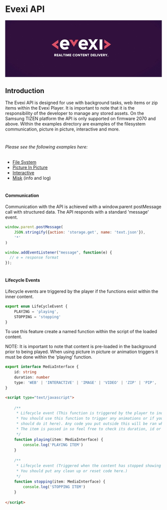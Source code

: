 # Evexi API
![Logo](./logo.jpg)

## Introduction

The Evexi API is designed for use with background tasks, web items or zip items within the Evexi Player. It is important to note that it is the 
responsibility of the developer to manage any stored assets. On the Samsung TIZEN platform the API is only supported on firmware 2070 and above. Within the examples directory are examples of the filesystem communication, picture in picture, interactive and more.

#

###### Please see the following examples here:
* [File System](examples/fileSystem/index.md)
* [Picture In Picture](examples/pip/index.md)
* [Interactive](examples/interactive/index.md)
* [Misk](examples/misk/index.md) (info and log)

#

#### Communication

Communication with the API is achieved with a window.parent postMessage call with structured data. The API responds with a standard 'message' event.

````javascript
window.parent.postMessage(
    JSON.stringify({action: 'storage.get', name: 'text.json'}), 
    '*'
)
````

````javascript
window.addEventListener("message", function(e) {
  // e = response format
});
````

#


#### Lifecycle Events

Lifecycle events are triggered by the player if the functions exist within the inner content.

`````typescript
export enum LifeCycleEvent {
    PLAYING = 'playing',
    STOPPING = 'stopping'
}
`````

To use this feature create a named function within the script of the loaded content.

NOTE: It is important to note that content is pre-loaded in the background prior to being played. 
When using picture in picture or animation triggers it must be done within the ‘playing’ function.


````typescript
export interface MediaInterface {
    id: string
    duration: number
    type: 'WEB' | 'INTERACTIVE' | 'IMAGE' | 'VIDEO' | 'ZIP' | 'PIP',
}
````

````html
<script type="text/javascript">
    
    /**
     * Lifecycle event (This function is triggered by the player to indicate the content is visible on the display.
     * You should use this function to trigger any animations or if your showing a picture in picture feed you
     * should do it here). Any code you put outside this will be ran when the content is loaded and before its displayed.
     * The item is passed in so feel free to check its duration, id or anything else required.
     */
    function playing(item: MediaInterface) {
        console.log('PLAYING ITEM')
    }
    
    /**
     * Lifecycle event (Triggered when the content has stopped showing and before the content is destroyed.
     * You should put any clean up or reset code here.)
     */
    function stopping(item: MediaInterface) {
        console.log('STOPPING ITEM')
    }

</script>
````